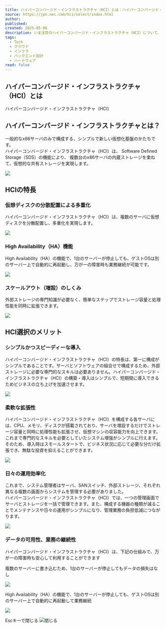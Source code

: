 ```yaml
---
title: ハイパーコンバージド・インフラストラクチャ（HCI）とは：ハイパーコンバージド・インフラストラクチャ（HCI）｜NEC
source: https://jpn.nec.com/hci/select/index.html
author: 
published: 
created: 2025-05-06
description: いま注目のハイパーコンバージド・インフラストラクチャ（HCI）について、特長や導入メリットをご紹介いたします。
tags:
  - Tech
  - クラウド
  - インフラ
  - バックエンド設計
  - ハードウェア
read: false
---
```

## ハイパーコンバージド・インフラストラクチャ（HCI）とは

ハイパーコンバージド・インフラストラクチャ（HCI）

## ハイパーコンバージド・インフラストラクチャとは？

一般的なx86サーバのみで構成する、シンプルで新しい仮想化基盤のかたちです。  
ハイパーコンバージド・インフラストラクチャ（HCI）は、 Software Defined Storage（SDS）の機能により、 複数台のx86サーバの内蔵ストレージを束ねて、仮想的な共有ストレージを実現します。

![](https://jpn.nec.com/hci/select/images/index_pic_01.jpg)

## HCIの特長

### 仮想ディスクの分散配置による多重化

ハイパーコンバージド・インフラストラクチャ（HCI）は、複数のサーバに仮想ディスクを分散配置し、多重化を実現します。

![](https://jpn.nec.com/hci/select/images/index_pic_02.jpg)

### High Availability（HA）機能

High Availability（HA）の機能で、1台のサーバーが停止しても、ゲストOSは別のサーバー上で自動的に再起動し、万が一の障害時も業務継続が可能です。

![](https://jpn.nec.com/hci/select/images/index_pic_03.jpg)

### スケールアウト（増設）のしくみ

外部ストレージの専門知識が必要なく、簡単なステップでストレージ容量と処理性能を同時に拡張できます。

![](https://jpn.nec.com/hci/select/images/index_pic_04.jpg)

## HCI選択のメリット

### シンプルかつスピーディーな導入

ハイパーコンバージド・インフラストラクチャ（HCI）の特長は、第一に構成がシンプルであることです。サーバとソフトウェアの組合せで構成するため、外部ストレージに必要な専門的なスキルは必要ありません。ハイパーコンバージド・インフラストラクチャ（HCI）の構築・導入はシンプルで、短期間に導入できるためビジネスの立ち上げを加速させます。

![](https://jpn.nec.com/hci/select/images/index_pic_merit_01.jpg)

### 柔軟な拡張性

ハイパーコンバージド・インフラストラクチャ（HCI）を構成する各サーバには、CPU、メモリ、ディスクが搭載されており、サーバを増設するだけでストレージ容量と同時に処理性能も拡張させ、仮想マシンの収容能力を向上できます。これまで専門的なスキルを必要としていたシステム増強がシンプルに行えます。  
そのため、導入時はスモールスタートで、ビジネス状況に応じて必要な分だけ拡張でき、無駄な投資を抑えることができます。

![](https://jpn.nec.com/hci/select/images/index_pic_merit_02.jpg)

### 日々の運用効率化

これまで、システム管理者はサーバ、SANスイッチ、外部ストレージ、それぞれ異なる複数の画面からシステムを管理する必要がありました。  
ハイパーコンバージド・インフラストラクチャ（HCI）では、一つの管理画面でサーバとストレージを一括で管理できます。また、構成する機器の種類が減ることでメンテナンスや日々の運用がシンプルになり、管理業務の負担低減につながります。

![](https://jpn.nec.com/hci/select/images/index_pic_merit_03.jpg)

### データの可用性、業務の継続性

ハイパーコンバージド・インフラストラクチャ（HCI）は、下記の仕組みで、万が一の障害時も安心して利用することができます

複数のサーバーに書き込むため、1台のサーバーが停止してもデータの損失はなし

![](https://jpn.nec.com/hci/select/images/index_pic_02.jpg)

High Availability（HA）の機能で、1台のサーバーが停止しても、ゲストOSは別のサーバー上で自動的に再起動して業務継続

![](https://jpn.nec.com/hci/select/images/index_pic_03.jpg)

Escキーで閉じる ![閉じる](https://jpn.nec.com/nf_global/v3/common/img/2021/lib/fancybox/fancy_close.png)